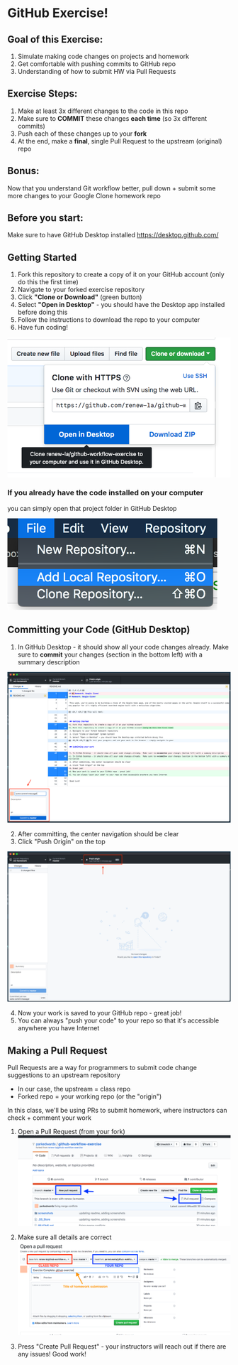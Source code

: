 # GitHub Exercise!

## Goal of this Exercise:
1. Simulate making code changes on projects and homework
2. Get comfortable with pushing commits to GitHub repo
3. Understanding of how to submit HW via Pull Requests

## Exercise Steps:
1. Make at least 3x different changes to the code in this repo
2. Make sure to **COMMIT** these changes **each time** (so 3x different commits)
3. Push each of these changes up to your **fork**
4. At the end, make a **final**, single Pull Request to the upstream (original) repo

## Bonus:
Now that you understand Git workflow better, pull down + submit some more changes to your Google Clone homework repo

## Before you start:
Make sure to have GitHub Desktop installed https://desktop.github.com/

## Getting Started
1. Fork this repository to create a copy of it on your GitHub account (only do this the first time)
2. Navigate to your forked exercise repository
3. Click **"Clone or Download"** (green button)
4. Select **"Open in Desktop"** - you should have the Desktop app installed before doing this
5. Follow the instructions to download the repo to your computer
6. Have fun coding!

![screenshot](/screenshots/clone-desktop.png)

### If you already have the code installed on your computer
you can simply open that project folder in GitHub Desktop

![screenshot](/screenshots/open-desktop.png)

## Committing your Code (GitHub Desktop)

1. In GitHub Desktop - it should show all your code changes already.  Make sure to **commit** your changes (section in the bottom left) with a summary description

![desktop-1](/screenshots/desktop-1.png)

2. After committing, the center navigation should be clear
3. Click "Push Origin" on the top

![desktop-2](/screenshots/desktop-2.png)

4. Now your work is saved to your GitHub repo - great job!
5. You can always "push your code" to your repo so that it's accessible anywhere you have Internet

## Making a Pull Request
Pull Requests are a way for programmers to submit code change suggestions to an upstream repository
* In our case, the upstream = class repo
* Forked repo = your working repo (or the "origin")

In this class, we'll be using PRs to submit homework, where instructors can check + comment your work

1. Open a Pull Request (from your fork)
![screenshot](/screenshots/submit-pr.png)

2. Make sure all details are correct
![screenshot](/screenshots/pr-details.png)

3. Press "Create Pull Request" - your instructors will reach out if there are any issues!  Good work!


